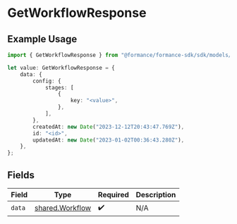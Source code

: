 # GetWorkflowResponse

## Example Usage

```typescript
import { GetWorkflowResponse } from "@formance/formance-sdk/sdk/models/shared";

let value: GetWorkflowResponse = {
    data: {
        config: {
            stages: [
                {
                    key: "<value>",
                },
            ],
        },
        createdAt: new Date("2023-12-12T20:43:47.769Z"),
        id: "<id>",
        updatedAt: new Date("2023-01-02T00:36:43.280Z"),
    },
};
```

## Fields

| Field                                                     | Type                                                      | Required                                                  | Description                                               |
| --------------------------------------------------------- | --------------------------------------------------------- | --------------------------------------------------------- | --------------------------------------------------------- |
| `data`                                                    | [shared.Workflow](../../../sdk/models/shared/workflow.md) | :heavy_check_mark:                                        | N/A                                                       |